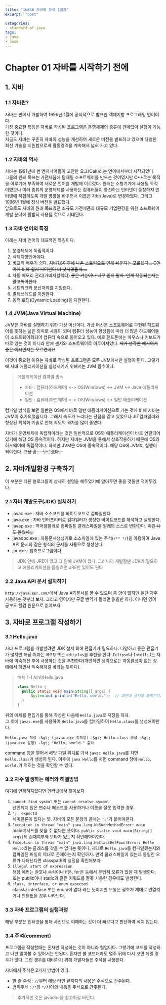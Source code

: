 ```yaml
---
title: "1&#46 자바의 정석 1일차"
excerpt: "post"

categories:
- standard-of-java
tags:
- java
- book
---
```


# Chapter 01 자바를 시작하기 전에

## 1. 자바

### 1.1 자바란?
자바는 썬에서 개발하여 1996년 1월에 공식적으로 발표한 객체지향 프로그래밍 언어이다.  
가장 중요한 특징은 자바로 작성된 프로그램은 운영체제의 종류에 관계없이 실행이 가능한 것이다.  
지금도 자바는 꾸준히 자바의 성능을 개선하여 새로운 버전을 발표하고 있으며 다양한 최신 기술을 지원함으로써 활동영역을 계속해서 넓혀 가고 있다.

### 1.2 자바의 역사
자바는 1991년에 썬 엔지니어들이 고안한 오크(Oak)라는 언어에서부터 시작되었다.  
그들의 원래 목표는 가전제품에 탐재될 소프트웨어를 만드는 것이였지만 C++로는 목적을 이루기에 부족하여 새로운 언어를 개발에 이르렀다. 원래는 소형기기에 사용될 목적이였으나 여러 종류의 운영체제를 사용하는 컴퓨터들이 통신하는 인터넷이 등장하자 인터넷에 적합하도록 개발 방향을 바꾸면서 이름은 자바(Java)로 변경하였다. 그리고 1996년 1월에 정식 버전을 발표했다.  
앞으로도 자바의 원래 목표였던 소규모 가전제품과 대규모 기업환경을 위한 소프트웨어 개발 분야에 활발히 사용될 것으로 기대된다.

### 1.3 자바 언어의 특징
아래는 자바 언어의 대표적인 특징이다.
1. 운영체제에 독립적이다.
2. 객체지향언어이다.
3. 비교적 배우기 쉽다. ~~자바1.8이후에 나온 스트림으로 인해 쉬운지는 모르겠다... C언어에 비해 쉽지 파이썬이 더 낫지않을까....~~
4. 자동 메모리 관리(가비지컬렉터) ~~좋은 기능이나 너무 믿지 말자. 언제 작동되는지는 알고써야한다~~
5. 네트워크와 분산처리를 지원한다.
6. 멀티쓰레드를 지원한다.
7. 동적 로딩(Dynamic Loading)을 지원한다.

### 1.4 JVM(Java Virtual Machine)
JVM은 자바를 실행하기 위한 가상 머신이다.  가상  머신은 소프트웨어로 구현된 하드웨어를 뜻하는 넓은 의미로 사용이 되며 컴퓨터 성능이 향상됨에 따라 더 많은 하드웨어들이 소프트웨어화되어 컴퓨터 속으로 들어오고 있다. 예로 핸드폰에는 마우스나 키보드가 따로 있는 것이 아니라 안에 센서와 소프트웨어로 이루어져있다. ~~제가 생각한 예시여서 좋은 예시인지는 모르겠네요~~

이것이 중요한 이유는 자바로 작성된 프로그램은 모두 JVM에서만 실행이 된다. 그렇기에 자바 애플리케이션을 실행시키기 위해서는 JVM 필수이다.

> 애플리케이션 컴파일 방식
> - 자바 : 컴퓨터(하드웨어) &lt;-&gt; OS(Windows) &lt;-&gt; JVM &lt;-&gt; Java 애플리케이션
> - 일반 : 컴퓨터(하드웨어) &lt;-&gt; OS(Windows) &lt;-&gt; 일반 애플리케이션

컴파일 방식을 보면 일반은 OS에서 바로 일반 애플리케이션으로 가는 것에 비해 자바는 JVM이 추가외었습니다. 그래서 속도가 느리다는 단점을 같고 있었으나 JIT컴파일러와 향상된 최적화 기술로 인해 속도의 격차를 많이 줄였다.

자바가 운영체제에 독립적이라는 것은 일반적으로 OS와 애플리케이션이 바로 연결되어있기에 해당 OS 종속적이다. 하지만 자바는 JVM을 통해서 상호작용하기 때문에 OS와 하드웨어에 독립적이다. 하지만 JVM은 OS에 종속적이다. 해당 OS에 JVM이 실행이 되야한다. ~~그냥 흠.... 모르겠다...~~


## 2. 자바개발환경 구축하기
이 부분은 다른 블로그들이 상세히 설명을 해두었기에 알아두면 좋을 것들만 적어두겠다.

### 2.1 자바 개발도구(JDK) 설치하기
- javac.exe : 자바 소스코드를 바이트코드로 컴파일한다
- java.exe : 자바 인터프리터로 컴파일러가 생성한 바이트코드를 해석하고 실행한다.
- javap.exe : 역어셈블러로 컴파일된 클래스파일을 원래의 소스로 변환한다. ~~이건 나도 몰랐네;;;~~
- javadoc.exe : 자동문서생성기로 소스파일에 있는 주석(`/** */`)을 이용하여 Java API 문서와 같은 형식의 문서를 자동으로 생성한다.
- jar.exe : 압축프로그램이다.

> JDK 안에 JRE이 있고 그 안에 JVM이 있다. 그러니까 개발할땐 JDK가 필요하고 애플리케이션을 돌릴려면 JRE만 있어도 된다

### 2.2 Java API 문서 설치하기
`http://java.sun.com/`에서 Java API문서를 볼 수 있으며 좀 양이 많지만 일단 자주 사용하는 것부터 보자. 그리고 영어지만 구글 번역기 돌리면 읽을만 하다. 아니면 영어 공부도 할겸 원문으로 읽어보자


## 3. 자바로 프로그램 작성하기

### 3.1 Hello.java
자바 프로그램을 개발할려면 JDK 설치 외에 편집기가 필요하다. 다양하고 좋은 편집기가 많지만 해당 저자는 `메모장` 또는 `editplus`를 추천을 한다. `Eclipse`나 `IntelliJ`는 자바에 익숙해진 후에 사용하는 것을 추천한다(개인적인 생각으로는 자동완성이 없는 상태에서 하면서 익숙해지길 바라는 듯하다).
> 예제 1-1 /ch1/Hello.java
> ```java
> class Hello {
>   public static void main(String[] args) {
>       System.out.println("Hello, world.");  // 화면에 글자를 출력한다.
>   }
> }
> ```
위의 예제를 편집기를 통해 작성한 다음에 `Hello.java`로 저장을 하자.  
그 후에 `javac.exe`를 사용하여 `Hello.java`를 컴파일하여 `Hello.class`를 생성해야한다.

    Hello.java 작성 -&gt; (javac.exe 컴파일) -&gt; Hello.class 생성 -&gt; (java.exe 실행) -&gt; "Hello, world." 출력
command 창을 열어서 해당 파일 위치로 가서 `javac Hello.java`를 치면 `Hello.class`가 생성이 된다. 이후에 `java Hello`를 치면 command 창에 `Hello, world.`가 적히는 것을 확인할 수 있다.

### 3.2 자주 발생하는 에러와 해결방법
여기에 안적혀져있다면 인터넷에서 찾아보자
1. `cannot find symbol` 또는 `cannot resolve symbol`  
선언되지 않은 변수나 메소드를 사용하거나 이름을 잘못 입력한 경우.
2. `';' expectd`  
세미콜론이 없다는 뜻. 자바의 모든 문장의 끝에는 `';'`가 붙어야한다.
3. `Exception in thread "main" java.lang.NoSuchMethodError: main`  
main메서드를 찾을 수 없다는 뜻이다. `public static void main(String[] args)`의 존재여부와 오타가 있는지 확인해봐야한다.
4. `Exception in thread "main" java.lang.NoClassDefFountError: Hello`  
`Hello`라는 클래스를 찾을 수 없다는 뜻이다. 제대로 `Hello.java`를 컴파일했는지와 컴파일된 파일이 제대로 존재하는지 확인하자. 만약 클래스파일이 있는데 동일한 오류가 나타난다면 classpath의 설정을 확인해보자
5. `illegal start of expression`  
해당 에러는 괄호나 수식이나 if문, for문 등에서 문법적 오류가 있을 때 발생한다. 또는 public이나 static과 같은 키워드를 잘못 사용한 경우에도 발생한다.
6. `class, interface, or enum expected`  
class나 interface 또는 enum이 없다 라는 뜻이지만 보통은 괄호가 제대로 안열리거나 안닫혔을 경우 나타난다.

### 3.3 자바 프로그램의 실행과정
해당 부분은 인터넷을 통해 사진으로 이해하는 것이 더 빠르다고 판단하여 적지 않는다.

### 3.4 주석(comment)
프로그램을 작성할때는 혼자만 작성하는 것이 아니라 협업이다. 그렇기에 코드를 작성하고 나만 알아볼 수 있어서는 안된다. 혼자만 볼 코드더라도 몇주 뒤에 다시 보면 헤멜 경우가 많다. 그런 경우를 대비하기 위해 개발자들은 주석을 사용한다.

자바에서 주석은 2가지 방법이 있다.
 - 한 줄 주석 : `//`부터 해당 라인 끝까지의 내용은 주석으로 간주된다.
 - 범위주석 : `/*`와 `*/`사이의 내용은 주석으로 간주된다.
> 추가적인 것은 javadoc을 참고하길 바란다.
